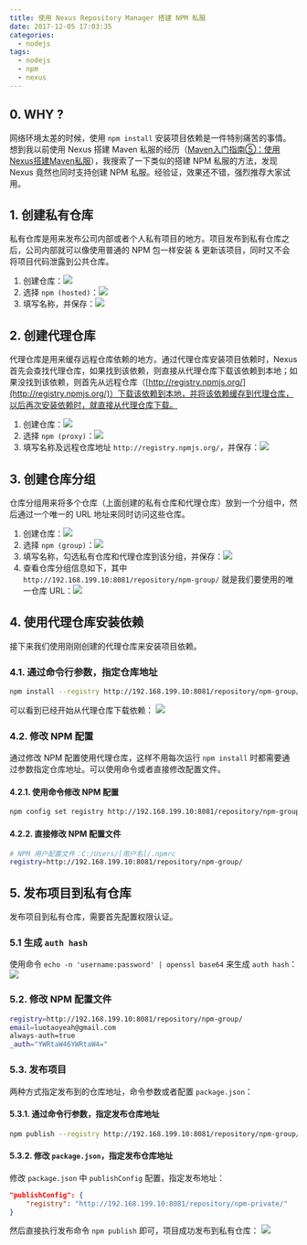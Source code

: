 ```yaml
---
title: 使用 Nexus Repository Manager 搭建 NPM 私服
date: 2017-12-05 17:03:35
categories:
  - nodejs
tags:
  - nodejs
  - npm
  - nexus
---
```


## 0. WHY ?
网络环境太差的时候，使用 `npm install` 安装项目依赖是一件特别痛苦的事情。想到我以前使用 Nexus 搭建 Maven 私服的经历（[Maven入门指南⑤：使用Nexus搭建Maven私服](http://www.cnblogs.com/luotaoyeah/p/3791966.html)），我搜索了一下类似的搭建 NPM 私服的方法，发现 Nexus 竟然也同时支持创建 NPM 私服。经验证，效果还不错，强烈推荐大家试用。

## 1. 创建私有仓库
私有仓库是用来发布公司内部或者个人私有项目的地方。项目发布到私有仓库之后，公司内部就可以像使用普通的 NPM 包一样安装 & 更新该项目，同时又不会将项目代码泄露到公共仓库。

1. 创建仓库：![](/images/sonatype-nexus-repository-manager-npm/create-repository.png)
2. 选择 `npm (hosted)`：![](/images/sonatype-nexus-repository-manager-npm/select-npm-hosted.png)
3. 填写名称，并保存：![](/images/sonatype-nexus-repository-manager-npm/config-npm-hosted.png)

## 2. 创建代理仓库
代理仓库是用来缓存远程仓库依赖的地方。通过代理仓库安装项目依赖时，Nexus 首先会查找代理仓库，如果找到该依赖，则直接从代理仓库下载该依赖到本地；如果没找到该依赖，则首先从远程仓库（[http://registry.npmjs.org/](http://registry.npmjs.org/)）下载该依赖到本地，并将该依赖缓存到代理仓库，以后再次安装依赖时，就直接从代理仓库下载。

1. 创建仓库：![](/images/sonatype-nexus-repository-manager-npm/create-repository.png)
2. 选择 `npm (proxy)`：![](/images/sonatype-nexus-repository-manager-npm/select-npm-proxy.png)
3. 填写名称及远程仓库地址 `http://registry.npmjs.org/`，并保存：![](/images/sonatype-nexus-repository-manager-npm/config-npm-proxy.png)

## 3. 创建仓库分组
仓库分组用来将多个仓库（上面创建的私有仓库和代理仓库）放到一个分组中，然后通过一个唯一的 URL 地址来同时访问这些仓库。

1. 创建仓库：![](/images/sonatype-nexus-repository-manager-npm/create-repository.png)
2. 选择 `npm (group)`：![](/images/sonatype-nexus-repository-manager-npm/select-npm-group.png)
3. 填写名称，勾选私有仓库和代理仓库到该分组，并保存：![](/images/sonatype-nexus-repository-manager-npm/config-npm-group.png)
4. 查看仓库分组信息如下，其中 `http://192.168.199.10:8081/repository/npm-group/` 就是我们要使用的唯一仓库 URL：![](/images/sonatype-nexus-repository-manager-npm/npm-group-info.png)

## 4. 使用代理仓库安装依赖
接下来我们使用刚刚创建的代理仓库来安装项目依赖。

### 4.1. 通过命令行参数，指定仓库地址

```bash
npm install --registry http://192.168.199.10:8081/repository/npm-group/ --verbose
```

可以看到已经开始从代理仓库下载依赖：
![](/images/sonatype-nexus-repository-manager-npm/npm-install-registry.png)

### 4.2. 修改 NPM 配置
通过修改 NPM 配置使用代理仓库，这样不用每次运行 `npm install` 时都需要通过参数指定仓库地址。可以使用命令或者直接修改配置文件。

#### 4.2.1. 使用命令修改 NPM 配置

```bash
npm config set registry http://192.168.199.10:8081/repository/npm-group/
```

#### 4.2.2. 直接修改 NPM 配置文件

 ```bash
# NPM 用户配置文件：C:/Users/[用户名]/.npmrc
registry=http://192.168.199.10:8081/repository/npm-group/
```

## 5. 发布项目到私有仓库
发布项目到私有仓库，需要首先配置权限认证。

### 5.1 生成 `auth hash`
使用命令 `echo -n 'username:password' | openssl base64` 来生成 `auth hash`：
![](/images/sonatype-nexus-repository-manager-npm/anth-hash.png)

### 5.2. 修改 NPM 配置文件
```bash
registry=http://192.168.199.10:8081/repository/npm-group/
email=luotaoyeah@gmail.com
always-auth=true
_auth="YWRtaW46YWRtaW4="
```

### 5.3. 发布项目
两种方式指定发布到的仓库地址，命令参数或者配置 `package.json`：

#### 5.3.1. 通过命令行参数，指定发布仓库地址
```bash
npm publish --registry http://192.168.199.10:8081/repository/npm-group/
```
#### 5.3.2. 修改 `package.json`，指定发布仓库地址
修改 `package.json` 中 `publishConfig` 配置，指定发布地址：

```json
"publishConfig": {
    "registry": "http://192.168.199.10:8081/repository/npm-private/"
}
```

然后直接执行发布命令 `npm publish` 即可，项目成功发布到私有仓库：
![](/images/sonatype-nexus-repository-manager-npm/publish-success.png)